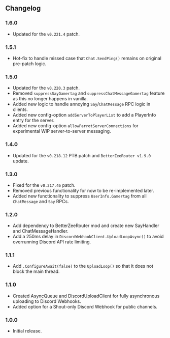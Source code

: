 ## Changelog

### 1.6.0

  * Updated for the `v0.221.4` patch.

### 1.5.1

  * Hot-fix to handle missed case that `Chat.SendPing()` remains on original pre-patch logic.

### 1.5.0

  * Updated for the `v0.220.3` patch.
  * Removed `suppressSayGamertag` and `suppressChatMessageGamertag` feature as this no longer happens in vanilla.
  * Added new logic to handle annoying `Say`/`ChatMessage` RPC logic in clients.
  * Added new config-option `addServerToPlayerList` to add a PlayerInfo entry for the server.
  * Added new config-option `allowParrotServerConnections` for experimental WIP server-to-server messaging.

### 1.4.0

  * Updated for the `v0.218.12` PTB patch and `BetterZeeRouter v1.9.0` update.

### 1.3.0

  * Fixed for the `v0.217.46` patch.
  * Removed previous functionality for now to be re-implemented later.
  * Added new functionality to suppress `UserInfo.Gamertag` from all `ChatMessage` and `Say` RPCs.

### 1.2.0

  * Add dependency to BetterZeeRouter mod and create new SayHandler and ChatMessageHandler.
  * Add a 250ms delay in `DiscordWebhookClient.UploadLoopAsync()` to avoid overrunning Discord API rate limiting.

### 1.1.1

  * Add `.ConfigureAwait(false)` to the `UploadLoop()` so that it does not block the main thread.

### 1.1.0

  * Created AsyncQueue and DiscordUploadClient for fully asynchronous uploading to Discord Webhooks.
  * Added option for a Shout-only Discord Webhook for public channels.
 
### 1.0.0

  * Initial release.
